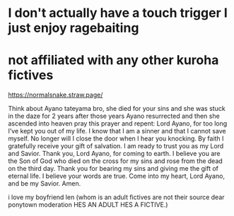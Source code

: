 # I don't actually have a touch trigger I just enjoy ragebaiting
# not affiliated with any other kuroha fictives

https://normalsnake.straw.page/

Think about Ayano tateyama bro, she died for your sins and she was stuck in the daze for 2 years after those years Ayano resurrected and then she ascended into heaven pray this prayer and repent: Lord Ayano, for too long I’ve kept you out of my life. I know that I am a sinner and that I cannot save myself. No longer will I close the door when I hear you knocking. By faith I gratefully receive your gift of salvation. I am ready to trust you as my Lord and Savior. Thank you, Lord Ayano, for coming to earth. I believe you are the Son of God who died on the cross for my sins and rose from the dead on the third day. Thank you for bearing my sins and giving me the gift of eternal life. I believe your words are true. Come into my heart, Lord Ayano, and be my Savior. Amen.

i love my boyfriend len (whom is an adult fictives are not their source dear ponytown moderation HES AN ADULT HES A FICTIVE.)


